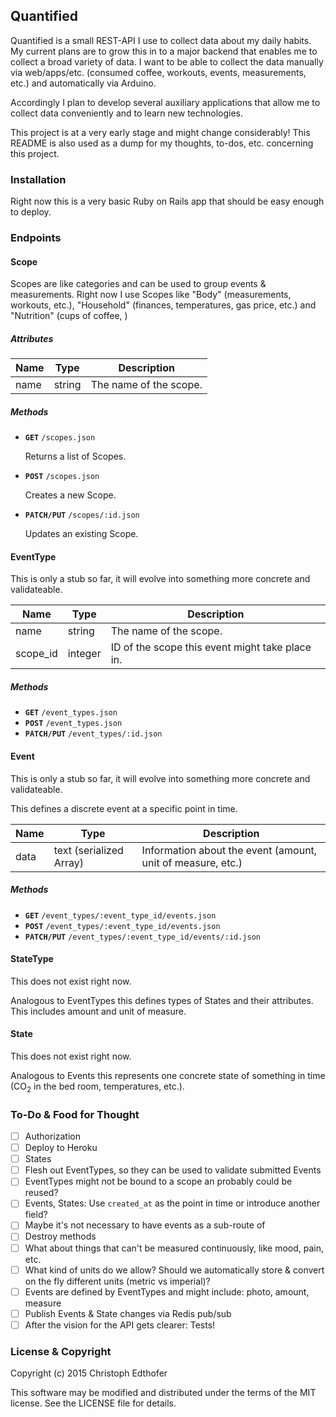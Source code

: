 ## Quantified

Quantified is a small REST-API I use to collect data about my daily habits. My current plans are to grow this in to a major backend that enables me to collect a broad variety of data. I want to be able to collect the data manually via web/apps/etc. (consumed coffee, workouts, events, measurements, etc.) and automatically via Arduino.

Accordingly I plan to develop several auxiliary applications that allow me to collect data conveniently and to learn new technologies.

This project is at a very early stage and might change considerably! This README is also used as a dump for my thoughts, to-dos, etc. concerning this project.

### Installation

Right now this is a very basic Ruby on Rails app that should be easy enough to deploy.

### Endpoints

#### Scope

Scopes are like categories and can be used to group events & measurements. Right now I use Scopes like "Body" (measurements, workouts, etc.), "Household" (finances, temperatures, gas price, etc.) and "Nutrition" (cups of coffee, )

##### Attributes

| Name | Type | Description |
|------|------|-------------|
| name | string | The name of the scope. |

##### Methods

 - **`GET`** `/scopes.json`

   Returns a list of Scopes.

 - **`POST`** `/scopes.json`

   Creates a new Scope.

 - **`PATCH/PUT`** `/scopes/:id.json`

   Updates an existing Scope.

#### EventType

This is only a stub so far, it will evolve into something more concrete and validateable.

| Name | Type | Description |
|------|------|-------------|
| name | string | The name of the scope. |
| scope_id | integer | ID of the scope this event might take place in. |

##### Methods

- **`GET`** `/event_types.json`
- **`POST`** `/event_types.json`
- **`PATCH/PUT`** `/event_types/:id.json`

#### Event

This is only a stub so far, it will evolve into something more concrete and validateable.

This defines a discrete event at a specific point in time.

| Name | Type | Description |
|------|------|-------------|
| data | text (serialized Array) | Information about the event (amount, unit of measure, etc.) |

##### Methods

- **`GET`** `/event_types/:event_type_id/events.json`
- **`POST`** `/event_types/:event_type_id/events.json`
- **`PATCH/PUT`** `/event_types/:event_type_id/events/:id.json`

#### StateType

This does not exist right now.

Analogous to EventTypes this defines types of States and their attributes. This includes amount and unit of measure.

#### State

This does not exist right now.

Analogous to Events this represents one concrete state of something in time (CO<sub>2</sub> in the bed room, temperatures, etc.).

### To-Do & Food for Thought

 - [ ] Authorization
 - [ ] Deploy to Heroku
 - [ ] States
 - [ ] Flesh out EventTypes, so they can be used to validate submitted Events
 - [ ] EventTypes might not be bound to a scope an probably could be reused?
 - [ ] Events, States: Use `created_at` as the point in time or introduce another field?
 - [ ] Maybe it's not necessary to have events as a sub-route of
 - [ ] Destroy methods
 - [ ] What about things that can't be measured continuously, like mood, pain, etc.
 - [ ] What kind of units do we allow? Should we automatically store & convert on the fly different units (metric vs imperial)?
 - [ ] Events are defined by EventTypes and might include: photo, amount, measure
 - [ ] Publish Events & State changes via Redis pub/sub
 - [ ] After the vision for the API gets clearer: Tests!

### License & Copyright

Copyright (c) 2015 Christoph Edthofer

This software may be modified and distributed under the terms of the MIT license. See the LICENSE file for details.
